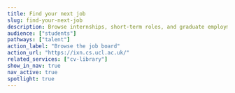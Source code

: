```yaml
---
title: Find your next job
slug: find-your-next-job
description: Browse internships, short-term roles, and graduate employment opportunities on the UCL Computer Science jobs board, connecting industry partners with exceptional UCL Computer Science talent.
audience: ["students"]
pathways: ["talent"]
action_label: "Browse the job board"
action_url: "https://ixn.cs.ucl.ac.uk/"
related_services: ["cv-library"]
show_in_nav: true
nav_active: true
spotlight: true
---
```

